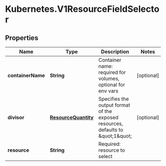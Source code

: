 # Kubernetes.V1ResourceFieldSelector

## Properties
Name | Type | Description | Notes
------------ | ------------- | ------------- | -------------
**containerName** | **String** | Container name: required for volumes, optional for env vars | [optional] 
**divisor** | [**ResourceQuantity**](ResourceQuantity.md) | Specifies the output format of the exposed resources, defaults to \&quot;1\&quot; | [optional] 
**resource** | **String** | Required: resource to select | 


